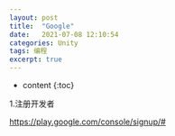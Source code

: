 ```yaml
---
layout: post
title:  "Google"
date:   2021-07-08 12:10:54
categories: Unity
tags: 编程
excerpt: true
---
```



* content
{:toc}


1.注册开发者

https://play.google.com/console/signup/#

